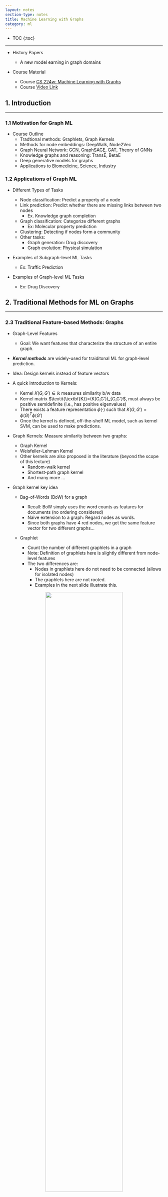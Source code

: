 ```yaml
---
layout: notes
section-type: notes
title: Machine Learning with Graphs
category: ml
---
```


* TOC
{:toc}
---
* History Papers
    * A new model earning in graph domains

* Course Material
    * Course [CS 224w: Machine Learning with Graphs](http://web.stanford.edu/class/cs224w/)
    * Course [Video Link](https://www.youtube.com/watch?v=JAB_plj2rbA&list=PLoROMvodv4rPLKxIpqhjhPgdQy7imNkDn)


## 1. Introduction
<hr>

### 1.1 Motivation for Graph ML
*  Course Outline
    * Tradtional methods: Graphlets, Graph Kernels
    * Methods for node embeddings: DeepWalk, Node2Vec
    * Graph Neural Network: GCN, GraphSAGE, GAT, Theory of GNNs
    * Knowledge graphs and reasoning: TransE, BetaE
    * Deep generative models for graphs
    * Applications to Biomedicine, Science, Industry

### 1.2 Applications of Graph ML
* Different Types of Tasks
    * Node classification: Predict a property of a node
    * Link prediction: Predict whether there are missing links between two nodes
        * Ex. Knowledge graph completion
    * Graph classification: Categorize different graphs
        * Ex: Molecular property prediction
    * Clustering: Detecting if nodes form a community
    * Other tasks:
        * Graph generation: Drug discovery
        * Graph evolution: Physical simulation 

* Examples of Subgraph-level ML Tasks
    * Ex: Traffic Prediction

* Examples of Graph-level ML Tasks
    * Ex: Drug Discovery

## 2. Traditional Methods for ML on Graphs
<hr>

### 2.3 Traditional Feature-based Methods: Graphs
* Graph-Level Features
    * Goal: We want features that characterize the structure of an entire graph.

* ***Kernel methods*** are widely-used for traiditonal ML for graph-level prediction.
* Idea: Design kernels instead of feature vectors
* A quick introduction to Kernels:
    * Kernel $K(G,G')\in{\mathbb{R}}$ measures similarity b/w data
    * Kernel matrix $\textit{\textbf{K}}=(K(G,G'))_{G,G'}$, must always be positive semidefinite (i.e., has positive eigenvalues)
    * There exists a feature representation $\phi(\cdot)$ such that $K(G,G')=\phi(G)^{T}\phi(G')$
    * Once the kernel is defined, off-the-shelf ML model, such as kernel SVM, can be used to make predictions.

* Graph Kernels: Measure similarity between two graphs:
    * Graph Kernel
    * Weisfeiler-Lehman Kernel
    * Other kernels are also proposed in the literature (beyond the scope of this lecture)
        * Random-walk kernel
        * Shortest-path graph kernel
        * And many more ...

* Graph kernel key idea
    * Bag-of-Words (BoW) for a graph
        * Recall: BoW simply uses the word counts as features for documents (no ordering considered)
        * Naive extension to a graph: Regard nodes as words.
        * Since both graphs have 4 red nodes, we get the same feature vector for two different graphs...

    * Graphlet
        * Count the number of different graphlets in a graph
        * Note: Definition of graphlets here is slightly different from node-level features
        * The two differences are:
            * Nodes in graphlets here do not need to be connected (allows for isolated nodes)
            * The graphlets here are not rooted.
            * Examples in the next slide illustrate this.

<center>
<img class="center medium" src=".//graphml/008.png" width="70%">
</center>

* Weisfeiler-Lehman Kernel
    * Goal: Design an efficient graph feature descriptor $\phi(G)$
    * Idea: Use neighborhood structure to iteratively enrich node vocabulary.
        * Generalized version of **Bag of node degrees** since node degrees are one-hop neighborhood information.
    * ***Color refinement*** algorithm:
        * Given a graph $G$ with a set of nodes $V$.
            * Assign an initial color $c^{(0)}(v)$ to each node $v$.
            * Iteratively refine node colors by
            $$c^{(k+1)}(v)=\text{HASH}(\{c^{(k)}(v),\{c^{(k)(u)}\}_{u\in{N(v)}}  \})$$
            * where $\text{HASH}$ maps different inputs to different colors
            * After $K$ steps of color refinement, $c^{(K)}(v)$ summarizes the structure of $K$-hop neighborhood

<center>
<img class="center medium" src=".//graphml/009.png" width="70%">
</center>

<center>
<img class="center medium" src=".//graphml/010.png" width="70%">
</center>

<center>
<img class="center medium" src=".//graphml/011.png" width="70%">
</center>

<center>
<img class="center medium" src=".//graphml/012.png" width="70%">
</center>

<center>
<img class="center medium" src=".//graphml/013.png" width="70%">
</center>

<center>
<img class="center medium" src=".//graphml/014.png" width="70%">
</center>

* Weisfeiler-Lehman Kernel
    * WL kernel is computationally efficient
        * The time complexity for color refinement at each step is linear in #(edges), since it involves aggregating neighboring colors.
    
    * When computing a kernel value, only colors appeared in the two graphs need to be tracked.
        * Thus, #(colors) is at most the total number of nodes.
    
    * Counting colors takes linear-time w.r.t. #(nodes).

    * In total, time complexity is linear in #(edges).

* Graph-Level Features: Summary
    * Graphlet Kernel
        * Graph is represented as **Bag-of-graphlets**
        * Computationally expensive
    * Weisfeiler-Lehman Kernel
        * Apply $K$-step color refinement algorithm to enrich node colors
            * Different colors capture different $K$-hop neighborhood structures
        * Graph is represented as **Bag-of-colors**
        * **Computationally efficient**
        * Closely related to Graph Neural Network

## 8. Application of Graph Neural Networks
<hr>

### 8.1 Graph Augmentation for GNNs
* General GNN Framework
    * Idea: Raw input graph $\neq$ computational graph
        * Graph feature augmentation
        * Graph structure augmentation
    
* Why Augment Graphs
    * Our assumption so far has been
        * Raw input graph = computational graph

    * Reasoning for breaking this assumption
        * Features:
            * This input graph lacks features
        
        * Graph structure:
            * The graph is too sparse -> inefficient message passing
            * The graph is too dense -> message passing is too costly
            * The graph is too large -> cannot fit the computational graph into a GPU
        
    * It is unlikely that the input graph happens to be the optional computation graph for embeddings

* Graph Augmentation Approaches
    * Graph feature augmentation
        * The input graph lacks features -> feature augmentation
    
    * Graph structure augmentation
        * The graph is too sparse -> Add virtual nodes / edges
        * The graph is too dense -> Sample neighbors when doing message passing
        * The graph is too large -> Sample subgraphs to compute embeddings

* Add Virtual Nodes / Edges
    * Motivation: Augment sparse graphs
    * (1) Add virtual edges
        * Common approach: Connect 2-hop neighbors via virtual edges
        * Intuition: Instead of using adj. matrix $A$ for GNN computation, use $A+A^2$
    
    * Use cases: Biparite graphs
        * Author-to-papers (they authored)
        * 2-hop virtual edges make an author-author collaboration graph
    
<center>
<img class="center medium" src=".//graphml/001.png" width="30%">
</center>

* Add Virtual Nodes / Edges
    * (2) Add virtual nodes
        * The virtual node will connect to all the nodes in the graph
            * Suppose in a sparse graph, two nodes have shortest path distance of 1o
            * After adding the virtual node, all the nodes will have a distance of two
                * Node A - Virtual node - Node B
            
        * Benefits: Greatly improves message passing in sparse graphs

<center>
<img class="center medium" src=".//graphml/002.png" width="30%">
</center>

* GNN Training Pipelines
<center>
<img class="center medium" src=".//graphml/003.png" width="70%">
</center>

* Prediction Heads: Graph-level
    * (1) Global mean pooling
    * (2) Global max pooling
    * (3) Global sum pooling

* Issue of Global Pooling
    * Issue: Global pooling over a (large) graph will lose information
    * Solution: DiffPool

<center>
<img class="center medium" src=".//graphml/004.png" width="90%">
</center>

## 9. Theory of Graph Neural Networks
<hr>

### 9.1 How expressive are GNNs?
* What is the expressive power (ability to distinguish different graph structures) of these GNN models?
    * Ex: GNN won't be able to distinguish nodes 1 and 2

<center>
<img class="center medium" src=".//graphml/005.png" width="80%">
</center>

<center>
<img class="center medium" src=".//graphml/006.png" width="70%">
</center>

### 9.2 Design the Most Powerful GNNs
* Our goal: Design maximally powerful GNNs in the class of message-passing GNNs
* This can be achieved by designing injective neighbor aggregation function over multi-sets.
* Here, we design a neural network that can model injective multiset function.

* Universral Approximation Theorem
    * Cited from [Hornik et al., 1989]
    * We have arrived at a neural network that can model any injective multiset function

* Graph Isomorphism Network (GIN)
    * Apply an MLP, element-wise sum, followed by another MLP

$$\text{MLP}_{\Phi}(\sum_{x\in{S}}{\text{MLP}_{f}(x)})$$

* Full Model of GIN
    * We now describe the full model of GIN by relating it to WL graph kernel (traditional way of obtaining graph-level features).

<center>
<img class="center medium" src=".//graphml/007.png" width="70%">
</center>

* GIN and WL Graph Kernel
    * GIN can be understood as differentiable neural version of the WL graph Kernel

    * Advantages of GIN over the WL graph kernel are:
        * Node embeddings are low-dimensional; hence, they can capture the fine-grained similarity of different nodes.
        * Paraemters of the update function can be learned for the downstream tasks.

* Expressive Power of GIN
    * Because of the relation between GIN and the WL graph kernel, their expressive is exactly the same.
        * If two graphs can be distinguished by GIN, they can be also distinguished by the WL kernel, and vice versa.

* Summary of the lecture
    * We design a neural network that can model injective multi-set function
    * We use the neural network for neighbor aggregration function and arrive at GIN--the most expressive GNN model.
    * The key is to use **element-wise sum pooling**, instead of mean-/max-pooling.
    * GIN is closely related to the WL graph kernel.
    * Both GIN and WL graph kernel can distinguish most of the real graphs!

## 10. Heterogenous Graphs and Knowledge Graph Embeddings
<hr>

### 10.1 Heterogeneous Graphs and Relational GCN (RGCN)
* Heterogeneous Graphs
    * A heterogeneous graph is defined as
    $$G=(V,E,R,T)$$
    * Nodes with node types $v_i\in{V}$
    * Edges with relation types $(v_i,r,v_j)\in{E}$
    * Node type $T(v_i)$
    * Relation type $r\in{R}$

* Example

<center>
<img class="center medium" src=".//graphml/015.png" width="80%">
</center>

* RGCN for Link Prediction
<center>
<img class="center medium" src=".//graphml/016.png" width="80%">
</center>

### 10.2 Knowledge Graphs: KG Completion with Embeddings
* Knowledge Graphs (KG) is an example of a heterogeneous graph

* Example: Bibliographic Networks
<center>
<img class="center medium" src=".//graphml/018.png" width="70%">
</center>

### 10.3 Knowledge Graph Completion: TransE, TransR, DistMul, ComplEx
* KG Representation
    * Edges in KG are represented as triples $(h,r,t)$
        * head $(h)$ has relation $(r)$ with tail $(t)$
    * Key Idea:
        * Model entities and relations in the embedding/vector space $\mathbb{R}^{d}$.
            * Associtate entities and relations with shallow embeddings
            * Note we do not learn a GNN here!
        * Given a true triple $(h,r,t)$, the goal is that the embedding of $(h,r)$ should be close to the embedding of $t$.
            * How to embed $(h,r)$?
            * How to define closeness?

* Relations Patterns
<center>
<img class="center medium" src=".//graphml/023.png" width="70%">
</center>

* TransE Learning Algorithm
<center>
<img class="center medium" src=".//graphml/019.png" width="70%">
</center>

<center>
<img class="center medium" src=".//graphml/020.png" width="70%">
</center>

* TransR Learning Algorithm
<center>
<img class="center medium" src=".//graphml/021.png" width="70%">
</center>

* DistMult Algorithm
    * DistMult: Entities and relations using vectors in $\mathbb{R}^{k}$
    * Score function: $f_{r}(h,t)=<\textbf{h,r,t}>=\sum_{i}{\textbf{h}_{i}\cdot{\textbf{r}_{i}}\cdot{\textbf{t}_{i}}}$
        * $\textbf{h,r,t}\in{\mathbb{R}^{k}}$
    * Intuition of the **score function**: Can be viewed as a cosine similarity between $\textbf{h}\cdot{\textbf{r}}$ and $\textbf{t}$
        * where $\textbf{h}\cdot{\textbf{r}}$ is defined as $\sum_{i}{\textbf{h}_{i}\cdot{\textbf{r}_{i}}}$
    
* Knowledge Graph Completion: ComplEx
    * Based on Distmult, **ComplEx** embeds entities and relations in **Complex vector space**
    * **ComplEx**: model entities and relations using vectors in $\mathbb{C}^{k}$

* Expresiveness of All Models
<center>
<img class="center medium" src=".//graphml/024.png" width="70%">
</center>













